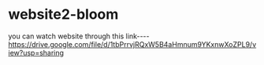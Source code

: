 # website2-bloom
you can watch website through this link----
https://drive.google.com/file/d/1tbPrrvjRQxW5B4aHmnum9YKxnwXoZPL9/view?usp=sharing 
